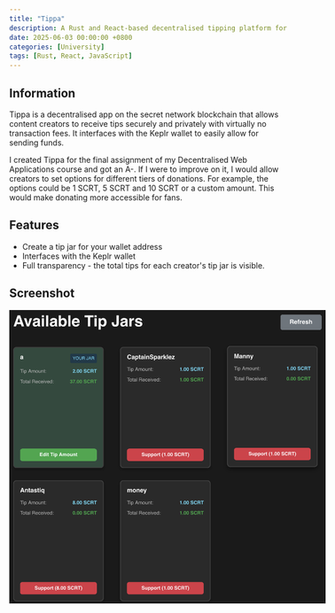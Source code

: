 ```yaml
---
title: "Tippa"
description: A Rust and React-based decentralised tipping platform for content creators on the secret network blockchain.
date: 2025-06-03 00:00:00 +0800
categories: [University]
tags: [Rust, React, JavaScript]
---
```


## Information
Tippa is a decentralised app on the secret network blockchain that allows content creators to receive tips securely and privately with virtually no transaction fees. It interfaces with the Keplr wallet to easily allow for sending funds.

I created Tippa for the final assignment of my Decentralised Web Applications course and got an A-. If I were to improve on it, I would allow creators to set options for different tiers of donations. For example, the options could be 1 SCRT, 5 SCRT and 10 SCRT or a custom amount. This would make donating more accessible for fans.

## Features
- Create a tip jar for your wallet address
- Interfaces with the Keplr wallet
- Full transparency - the total tips for each creator's tip jar is visible.

## Screenshot
<div style="float: left; margin-right: 20px;">
    <img src="screenshots/tippa_tip_jars.png" alt="Available tip jars" style="max-width: 800px; max-height: 530px;">
</div>
<div style="clear: both;"></div>
